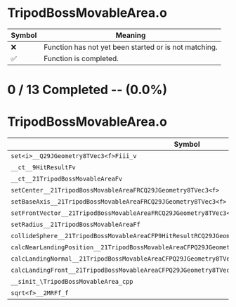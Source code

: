 # TripodBossMovableArea.o
| Symbol | Meaning 
| ------------- | ------------- 
| :x: | Function has not yet been started or is not matching. 
| :white_check_mark: | Function is completed. 


# 0 / 13 Completed -- (0.0%)
# TripodBossMovableArea.o
| Symbol | Decompiled? |
| ------------- | ------------- |
| `set<i>__Q29JGeometry8TVec3<f>Fiii_v` | :x: |
| `__ct__9HitResultFv` | :x: |
| `__ct__21TripodBossMovableAreaFv` | :x: |
| `setCenter__21TripodBossMovableAreaFRCQ29JGeometry8TVec3<f>` | :x: |
| `setBaseAxis__21TripodBossMovableAreaFRCQ29JGeometry8TVec3<f>` | :x: |
| `setFrontVector__21TripodBossMovableAreaFRCQ29JGeometry8TVec3<f>` | :x: |
| `setRadius__21TripodBossMovableAreaFf` | :x: |
| `collideSphere__21TripodBossMovableAreaCFP9HitResultRCQ29JGeometry8TVec3<f>fRCQ29JGeometry8TVec3<f>` | :x: |
| `calcNearLandingPosition__21TripodBossMovableAreaCFPQ29JGeometry8TVec3<f>RCQ29JGeometry8TVec3<f>` | :x: |
| `calcLandingNormal__21TripodBossMovableAreaCFPQ29JGeometry8TVec3<f>RCQ29JGeometry8TVec3<f>` | :x: |
| `calcLandingFront__21TripodBossMovableAreaCFPQ29JGeometry8TVec3<f>RCQ29JGeometry8TVec3<f>` | :x: |
| `__sinit_\TripodBossMovableArea_cpp` | :x: |
| `sqrt<f>__2MRFf_f` | :x: |
